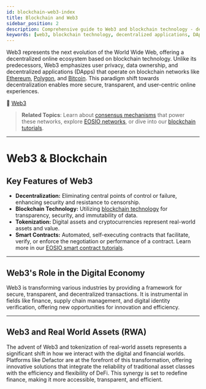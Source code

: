 ```yaml
---
id: blockchain-web3-index
title: Blockchain and Web3
sidebar_position: 2
description: Comprehensive guide to Web3 and blockchain technology - decentralized applications, smart contracts, and the evolution of the internet.
keywords: [web3, blockchain technology, decentralized applications, DApps, smart contracts, ethereum, decentralized web, cryptocurrency]
---
```


Web3 represents the next evolution of the World Wide Web, offering a decentralized online ecosystem based on blockchain technology. Unlike its predecessors, Web3 emphasizes user privacy, data ownership, and decentralized applications (DApps) that operate on blockchain networks like [Ethereum](/docs/blockchain-web3/blockchain-web3-ethereum), [Polygon](/docs/blockchain-web3/blockchain-web3-polygon), and [Bitcoin](/docs/blockchain-web3/blockchain-web3-bitcoin). This paradigm shift towards decentralization enables more secure, transparent, and user-centric online experiences.

🔗 [Web3](https://ethereum.org/en/web3/)

> **Related Topics**: Learn about [consensus mechanisms](/docs/blockchain-consensus-mechanism) that power these networks, explore [EOSIO networks](/docs/community-resources/eosio-networks), or dive into our [blockchain tutorials](/docs/tutorials/hello-world-contract).

---

# Web3 & Blockchain

## Key Features of Web3

- **Decentralization:** Eliminating central points of control or failure, enhancing security and resistance to censorship.
- **Blockchain Technology:** Utilizing [blockchain technology](/docs/blockchain-consensus-mechanism) for transparency, security, and immutability of data.
- **Tokenization:** Digital assets and cryptocurrencies represent real-world assets and value.
- **Smart Contracts:** Automated, self-executing contracts that facilitate, verify, or enforce the negotiation or performance of a contract. Learn more in our [EOSIO smart contract tutorials](/docs/tutorials/hello-world-contract).

---

## Web3's Role in the Digital Economy

Web3 is transforming various industries by providing a framework for secure, transparent, and decentralized transactions. It is instrumental in fields like finance, supply chain management, and digital identity verification, offering new opportunities for innovation and efficiency.

---

## Web3 and Real World Assets (RWA)

The advent of Web3 and tokenization of real-world assets represents a significant shift in how we interact with the digital and financial worlds. Platforms like Defactor are at the forefront of this transformation, offering innovative solutions that integrate the reliability of traditional asset classes with the efficiency and flexibility of DeFi. This synergy is set to redefine finance, making it more accessible, transparent, and efficient.

